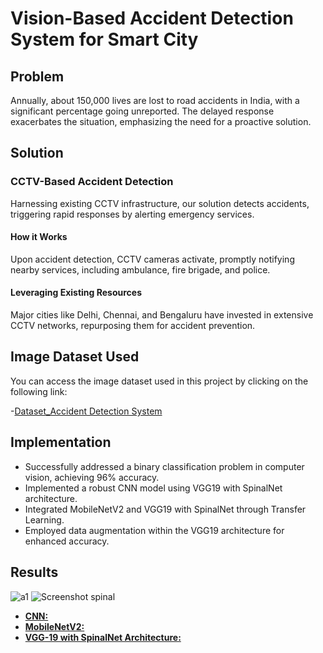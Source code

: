 # Vision-Based Accident Detection System for Smart City

## Problem

Annually, about 150,000 lives are lost to road accidents in India, with a significant percentage going unreported. The delayed response exacerbates the situation, emphasizing the need for a proactive solution.

## Solution

### CCTV-Based Accident Detection

Harnessing existing CCTV infrastructure, our solution detects accidents, triggering rapid responses by alerting emergency services.

#### How it Works

Upon accident detection, CCTV cameras activate, promptly notifying nearby services, including ambulance, fire brigade, and police.

#### Leveraging Existing Resources

Major cities like Delhi, Chennai, and Bengaluru have invested in extensive CCTV networks, repurposing them for accident prevention.

## Image Dataset Used

You can access the image dataset used in this project by clicking on the following link:

  -[Dataset_Accident Detection System](https://drive.google.com/file/d/1QywDGut6JjEZV8gVkqtgqtwzxt_ne3_D/view?usp=sharing)

## Implementation

- Successfully addressed a binary classification problem in computer vision, achieving 96% accuracy.
- Implemented a robust CNN model using VGG19 with SpinalNet architecture.
- Integrated MobileNetV2 and VGG19 with SpinalNet through Transfer Learning.
- Employed data augmentation within the VGG19 architecture for enhanced accuracy.

## Results

  ![a1](https://github.com/blazeAssault26/Vision-Based-Accident-Detection-System-for-Smart-City/assets/129224378/432419c7-b7ac-483c-a4ee-444f2d949c3a)
  ![Screenshot spinal](https://github.com/blazeAssault26/Vision-Based-Accident-Detection-System-for-Smart-City/assets/129224378/151d691b-f4dc-471e-9374-978d0377ef9d)

- [**CNN:**](https://drive.google.com/file/d/166zEkT2Yv7eyJuNd0cRhPoKg2HqbwOTI/view?usp=drive_link)
- [**MobileNetV2:**](https://drive.google.com/file/d/1EzIlYt2KMBNUXxQf1a0rX-jDzqjUZOSk/view?usp=drive_link)
- [**VGG-19 with SpinalNet Architecture:**](https://drive.google.com/file/d/1JCRYEQ1IzFWgUNpnPG-nlbZlHIWSkRVj/view?usp=drive_link)












